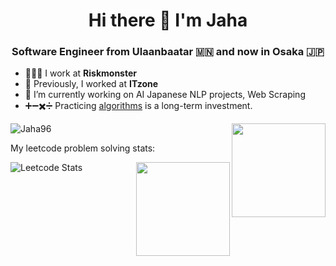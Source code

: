 ### 
<h1 align="center">Hi there 👋 I'm Jaha</h1>
<h3 align="center">Software Engineer from Ulaanbaatar 🇲🇳 and now in Osaka 🇯🇵</h3>

- 👨🏻‍💻 I work at **Riskmonster**
- 🤝 Previously, I worked at **ITzone**
- 🔭 I’m currently working on AI Japanese NLP projects, Web Scraping
- ➕➖✖️➗ Practicing [algorithms](https://github.com/Jaha96/Algorithm-Challenges) is a long-term investment. 

<p align="left">
  <img align="center" src="https://github-readme-stats.calvinchankf.vercel.app/api?username=Jaha96&show_icons=true" alt="Jaha96" />
  <img align='right' src='https://github.com/Rishit-dagli/Rishit-dagli/blob/master/images/octocat-anime.gif' width='150"'>
  <p>My leetcode problem solving stats: </p>

  



  
</p>
<p align="left">

  ![Leetcode Stats](https://leetcard.jacoblin.cool/jarkynbyek?theme=wtf&ext=activity)
<img align='right' src='https://github.com/Rishit-dagli/Rishit-dagli/blob/master/images/octocat-anime.gif' width='150"'>
</p>

<!--
**Jaha96/Jaha96** is a ✨ _special_ ✨ repository because its `README.md` (this file) appears on your GitHub profile.

Here are some ideas to get you started:


- 🌱 I’m currently learning ...
- 👯 I’m looking to collaborate on ...
- 🤔 I’m looking for help with ...
- 💬 Ask me about ...
- 📫 How to reach me: ...
- 😄 Pronouns: ...
- ⚡ Fun fact: ...
-->
